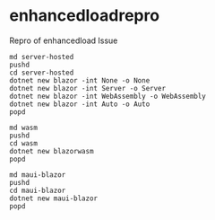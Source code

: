 # enhancedloadrepro

Repro of enhancedload Issue

```powerhsell
md server-hosted
pushd
cd server-hosted
dotnet new blazor -int None -o None
dotnet new blazor -int Server -o Server
dotnet new blazor -int WebAssembly -o WebAssembly
dotnet new blazor -int Auto -o Auto
popd

md wasm
pushd
cd wasm
dotnet new blazorwasm
popd

md maui-blazor
pushd
cd maui-blazor
dotnet new maui-blazor
popd
```
